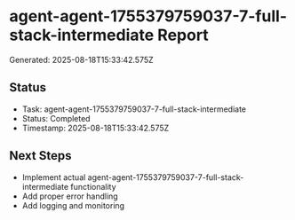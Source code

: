 # agent-agent-1755379759037-7-full-stack-intermediate Report

Generated: 2025-08-18T15:33:42.575Z

## Status
- Task: agent-agent-1755379759037-7-full-stack-intermediate
- Status: Completed
- Timestamp: 2025-08-18T15:33:42.575Z

## Next Steps
- Implement actual agent-agent-1755379759037-7-full-stack-intermediate functionality
- Add proper error handling
- Add logging and monitoring
